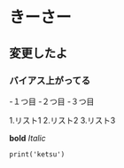 # きーさー

## 変更したよ
### バイアス上がってる

-１つ目
-２つ目
-３つ目

1.リスト1
2.リスト2
3.リスト3

**bold**
*Italic*

```
print('ketsu')
```
